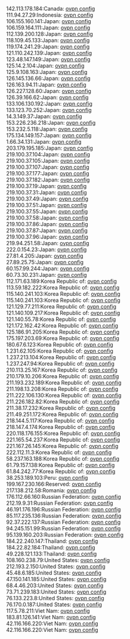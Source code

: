 142.113.178.184:Canada: [ovpn config](vpn/142_113_178_184.ovpn)  
111.94.27.29:Indonesia: [ovpn config](vpn/111_94_27_29.ovpn)  
106.155.160.141:Japan: [ovpn config](vpn/106_155_160_141.ovpn)  
106.159.164.111:Japan: [ovpn config](vpn/106_159_164_111.ovpn)  
112.139.200.128:Japan: [ovpn config](vpn/112_139_200_128.ovpn)  
118.109.45.133:Japan: [ovpn config](vpn/118_109_45_133.ovpn)  
119.174.241.29:Japan: [ovpn config](vpn/119_174_241_29.ovpn)  
121.110.242.139:Japan: [ovpn config](vpn/121_110_242_139.ovpn)  
123.48.147.149:Japan: [ovpn config](vpn/123_48_147_149.ovpn)  
125.14.2.104:Japan: [ovpn config](vpn/125_14_2_104.ovpn)  
125.9.108.163:Japan: [ovpn config](vpn/125_9_108_163.ovpn)  
126.145.136.66:Japan: [ovpn config](vpn/126_145_136_66.ovpn)  
126.163.94.11:Japan: [ovpn config](vpn/126_163_94_11.ovpn)  
126.227.128.60:Japan: [ovpn config](vpn/126_227_128_60.ovpn)  
126.39.166.62:Japan: [ovpn config](vpn/126_39_166_62.ovpn)  
133.106.130.192:Japan: [ovpn config](vpn/133_106_130_192.ovpn)  
133.123.70.252:Japan: [ovpn config](vpn/133_123_70_252.ovpn)  
14.3.149.37:Japan: [ovpn config](vpn/14_3_149_37.ovpn)  
153.226.236.218:Japan: [ovpn config](vpn/153_226_236_218.ovpn)  
153.232.5.118:Japan: [ovpn config](vpn/153_232_5_118.ovpn)  
175.134.149.157:Japan: [ovpn config](vpn/175_134_149_157.ovpn)  
1.66.34.131:Japan: [ovpn config](vpn/1_66_34_131.ovpn)  
203.179.195.185:Japan: [ovpn config](vpn/203_179_195_185.ovpn)  
219.100.37.104:Japan: [ovpn config](vpn/219_100_37_104.ovpn)  
219.100.37.105:Japan: [ovpn config](vpn/219_100_37_105.ovpn)  
219.100.37.107:Japan: [ovpn config](vpn/219_100_37_107.ovpn)  
219.100.37.177:Japan: [ovpn config](vpn/219_100_37_177.ovpn)  
219.100.37.182:Japan: [ovpn config](vpn/219_100_37_182.ovpn)  
219.100.37.19:Japan: [ovpn config](vpn/219_100_37_19.ovpn)  
219.100.37.31:Japan: [ovpn config](vpn/219_100_37_31.ovpn)  
219.100.37.49:Japan: [ovpn config](vpn/219_100_37_49.ovpn)  
219.100.37.51:Japan: [ovpn config](vpn/219_100_37_51.ovpn)  
219.100.37.55:Japan: [ovpn config](vpn/219_100_37_55.ovpn)  
219.100.37.58:Japan: [ovpn config](vpn/219_100_37_58.ovpn)  
219.100.37.86:Japan: [ovpn config](vpn/219_100_37_86.ovpn)  
219.100.37.87:Japan: [ovpn config](vpn/219_100_37_87.ovpn)  
219.100.37.96:Japan: [ovpn config](vpn/219_100_37_96.ovpn)  
219.94.251.58:Japan: [ovpn config](vpn/219_94_251_58.ovpn)  
222.0.154.23:Japan: [ovpn config](vpn/222_0_154_23.ovpn)  
27.81.4.205:Japan: [ovpn config](vpn/27_81_4_205.ovpn)  
27.89.25.75:Japan: [ovpn config](vpn/27_89_25_75.ovpn)  
60.157.99.244:Japan: [ovpn config](vpn/60_157_99_244.ovpn)  
60.73.30.231:Japan: [ovpn config](vpn/60_73_30_231.ovpn)  
112.171.63.189:Korea Republic of: [ovpn config](vpn/112_171_63_189.ovpn)  
113.59.182.222:Korea Republic of: [ovpn config](vpn/113_59_182_222.ovpn)  
115.140.241.103:Korea Republic of: [ovpn config](vpn/115_140_241_103.ovpn)  
115.140.241.103:Korea Republic of: [ovpn config](vpn/115_140_241_103.ovpn)  
121.129.77.211:Korea Republic of: [ovpn config](vpn/121_129_77_211.ovpn)  
121.140.109.217:Korea Republic of: [ovpn config](vpn/121_140_109_217.ovpn)  
121.140.55.78:Korea Republic of: [ovpn config](vpn/121_140_55_78.ovpn)  
121.172.162.42:Korea Republic of: [ovpn config](vpn/121_172_162_42.ovpn)  
125.186.91.205:Korea Republic of: [ovpn config](vpn/125_186_91_205.ovpn)  
175.197.203.69:Korea Republic of: [ovpn config](vpn/175_197_203_69.ovpn)  
180.67.6.123:Korea Republic of: [ovpn config](vpn/180_67_6_123.ovpn)  
1.231.62.105:Korea Republic of: [ovpn config](vpn/1_231_62_105.ovpn)  
1.237.213.104:Korea Republic of: [ovpn config](vpn/1_237_213_104.ovpn)  
1.237.247.94:Korea Republic of: [ovpn config](vpn/1_237_247_94.ovpn)  
210.113.25.167:Korea Republic of: [ovpn config](vpn/210_113_25_167.ovpn)  
210.179.10.206:Korea Republic of: [ovpn config](vpn/210_179_10_206.ovpn)  
211.193.232.189:Korea Republic of: [ovpn config](vpn/211_193_232_189.ovpn)  
211.198.13.208:Korea Republic of: [ovpn config](vpn/211_198_13_208.ovpn)  
211.222.106.130:Korea Republic of: [ovpn config](vpn/211_222_106_130.ovpn)  
211.226.182.82:Korea Republic of: [ovpn config](vpn/211_226_182_82.ovpn)  
211.38.17.232:Korea Republic of: [ovpn config](vpn/211_38_17_232.ovpn)  
211.49.251.172:Korea Republic of: [ovpn config](vpn/211_49_251_172.ovpn)  
218.144.5.117:Korea Republic of: [ovpn config](vpn/218_144_5_117.ovpn)  
218.147.4.174:Korea Republic of: [ovpn config](vpn/218_147_4_174.ovpn)  
220.118.176.155:Korea Republic of: [ovpn config](vpn/220_118_176_155.ovpn)  
221.165.54.237:Korea Republic of: [ovpn config](vpn/221_165_54_237.ovpn)  
221.167.26.145:Korea Republic of: [ovpn config](vpn/221_167_26_145.ovpn)  
222.112.11.3:Korea Republic of: [ovpn config](vpn/222_112_11_3.ovpn)  
58.237.163.188:Korea Republic of: [ovpn config](vpn/58_237_163_188.ovpn)  
61.79.157.138:Korea Republic of: [ovpn config](vpn/61_79_157_138.ovpn)  
61.84.242.77:Korea Republic of: [ovpn config](vpn/61_84_242_77.ovpn)  
38.253.189.103:Peru: [ovpn config](vpn/38_253_189_103.ovpn)  
199.167.230.166:Reserved: [ovpn config](vpn/199_167_230_166.ovpn)  
217.138.212.58:Romania: [ovpn config](vpn/217_138_212_58.ovpn)  
176.112.66.160:Russian Federation: [ovpn config](vpn/176_112_66_160.ovpn)  
212.19.9.31:Russian Federation: [ovpn config](vpn/212_19_9_31.ovpn)  
46.191.176.196:Russian Federation: [ovpn config](vpn/46_191_176_196.ovpn)  
85.117.235.136:Russian Federation: [ovpn config](vpn/85_117_235_136.ovpn)  
92.37.222.137:Russian Federation: [ovpn config](vpn/92_37_222_137.ovpn)  
94.245.151.99:Russian Federation: [ovpn config](vpn/94_245_151_99.ovpn)  
95.139.160.203:Russian Federation: [ovpn config](vpn/95_139_160_203.ovpn)  
184.22.240.147:Thailand: [ovpn config](vpn/184_22_240_147.ovpn)  
184.22.82.184:Thailand: [ovpn config](vpn/184_22_82_184.ovpn)  
49.228.121.133:Thailand: [ovpn config](vpn/49_228_121_133.ovpn)  
108.160.238.79:United States: [ovpn config](vpn/108_160_238_79.ovpn)  
212.193.2.150:United States: [ovpn config](vpn/212_193_2_150.ovpn)  
45.48.6.185:United States: [ovpn config](vpn/45_48_6_185.ovpn)  
47.150.141.185:United States: [ovpn config](vpn/47_150_141_185.ovpn)  
68.4.46.203:United States: [ovpn config](vpn/68_4_46_203.ovpn)  
73.71.239.183:United States: [ovpn config](vpn/73_71_239_183.ovpn)  
76.133.223.8:United States: [ovpn config](vpn/76_133_223_8.ovpn)  
76.170.0.187:United States: [ovpn config](vpn/76_170_0_187.ovpn)  
117.5.78.211:Viet Nam: [ovpn config](vpn/117_5_78_211.ovpn)  
183.81.126.141:Viet Nam: [ovpn config](vpn/183_81_126_141.ovpn)  
42.116.166.220:Viet Nam: [ovpn config](vpn/42_116_166_220.ovpn)  
42.116.166.220:Viet Nam: [ovpn config](vpn/42_116_166_220.ovpn)  
